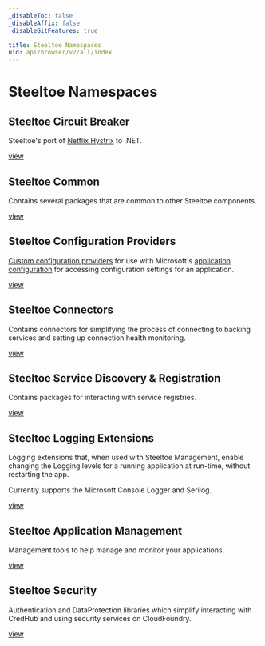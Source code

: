 ```yaml
---
_disableToc: false
_disableAffix: false
_disableGitFeatures: true

title: Steeltoe Namespaces
uid: api/browser/v2/all/index
---
```


# Steeltoe Namespaces

## Steeltoe Circuit Breaker

Steeltoe's port of [Netflix Hystrix](https://github.com/Netflix/Hystrix) to .NET.

[view](/api/browser/v2/circuitbreaker/Steeltoe.CircuitBreaker.Hystrix.html)

## Steeltoe Common

Contains several packages that are common to other Steeltoe components.

[view](/api/browser/v2/common/Steeltoe.Common.html)

## Steeltoe Configuration Providers

[Custom configuration providers](https://docs.microsoft.com/en-us/aspnet/core/fundamentals/configuration/?view=aspnetcore-5.0#custom-config-providers) for use with Microsoft's [application configuration](https://docs.microsoft.com/en-us/aspnet/core/fundamentals/configuration/?view=aspnetcore-5.0) for accessing configuration settings for an application.

[view](/api/browser/v2/configuration/Steeltoe.Extensions.Configuration.html)

## Steeltoe Connectors

Contains connectors for simplifying the process of connecting to backing services and setting up connection health monitoring.

[view](/api/browser/v2/connectors/Steeltoe.CloudFoundry.Connector.html)

## Steeltoe Service Discovery & Registration

Contains packages for interacting with service registries.

[view](/api/browser/v2/discovery/Steeltoe.Discovery.html)

## Steeltoe Logging Extensions

Logging extensions that, when used with Steeltoe Management, enable changing the Logging levels for a running application at run-time, without restarting the app.

Currently supports the Microsoft Console Logger and Serilog.

[view](/api/browser/v2/logging/Steeltoe.Extensions.Logging.html)

## Steeltoe Application Management

Management tools to help manage and monitor your applications.

[view](/api/browser/v2/management/Steeltoe.Management.CloudFoundry.html)

## Steeltoe Security

Authentication and DataProtection libraries which simplify interacting with CredHub and using security services on CloudFoundry.

[view](/api/browser/v2/security/Steeltoe.Security.Authentication.CloudFoundry.html)
